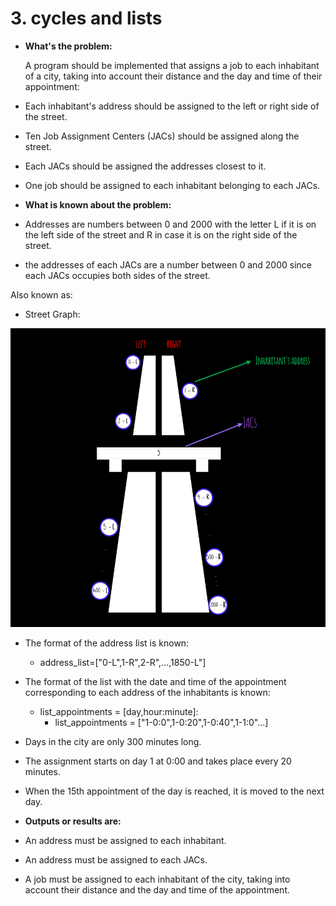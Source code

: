 # 3. cycles and lists

- **What's the problem:**

   A program should be implemented that assigns a job to each inhabitant of a city, taking into account their distance and the day and time of their appointment:

- Each inhabitant's address should be assigned to the left or right side of the street.

- Ten Job Assignment Centers (JACs) should be assigned along the street.

- Each JACs should be assigned the addresses closest to it.

- One job should be assigned to each inhabitant belonging to each JACs.

- **What is known about the problem:**

- Addresses are numbers between 0 and 2000 with the letter L if it is on the left side of the street and R in case it is on the right side of the street.
- the addresses of each JACs are a number between 0 and 2000 since each JACs occupies both sides of the street.

Also known as:

- Street Graph:

![Figure](media/Figure.png)

- The format of the address list is known:
    - address_list=["0-L",1-R",2-R",...,1850-L"]

- The format of the list with the date and time of the appointment corresponding to each address of the inhabitants is known:
    -  list_appointments = [day,hour:minute]:
        - list_appointments = ["1-0:0",1-0:20",1-0:40",1-1:0"...]

- Days in the city are only 300 minutes long.

- The assignment starts on day 1 at 0:00 and takes place every 20 minutes.

- When the 15th appointment of the day is reached, it is moved to the next day.

- **Outputs or results are:**

- An address must be assigned to each inhabitant.

- An address must be assigned to each JACs.

- A job must be assigned to each inhabitant of the city, taking into account their distance and the day and time of the appointment.